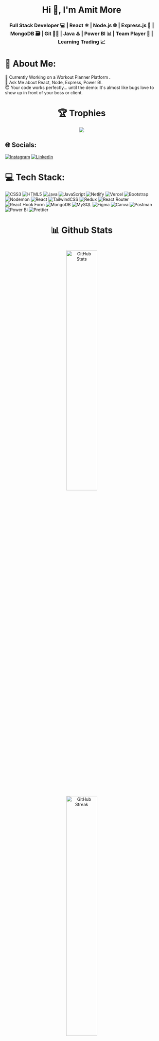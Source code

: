 <h1 align="center">Hi 👋, I'm Amit More</h1>
<h3 align="center">Full Stack Developer 💻 | React ⚛️ | Node.js 🌐 | Express.js 🚀 | MongoDB 🗃️ | Git 🧑‍💻 | Java ♨️ | Power BI 📊 | Team Player 🤝 | Learning Trading 📈</h3>

# 💫 About Me:
🚀 Currently Working on a Workout Planner Platform .<br> 📍 Ask Me about React, Node, Express, Power BI.<br>😇 Your code works perfectly... until the demo: It's almost like bugs love to show up in front of your boss or client.<br>

<h1 align="center">🏆 Trophies</h1>
<div align="center">
  <img src="https://github-profile-trophy.vercel.app/?username=amitmore-007&theme=tokyonight&no-frame=false&no-bg=false&margin-w=4" />
</div>

## 🌐 Socials:

  <a href="https://instagram.com/amitmore_7"><img src="https://img.shields.io/badge/Instagram-%23E4405F.svg?logo=Instagram&logoColor=white" alt="Instagram" /></a>
  <a href="https://linkedin.com/in/amit-more-57a646249"><img src="https://img.shields.io/badge/LinkedIn-%230077B5.svg?logo=linkedin&logoColor=white" alt="LinkedIn" /></a>


# 💻 Tech Stack:
![CSS3](https://img.shields.io/badge/css3-%231572B6.svg?style=for-the-badge&logo=css3&logoColor=white) ![HTML5](https://img.shields.io/badge/html5-%23E34F26.svg?style=for-the-badge&logo=html5&logoColor=white) ![Java](https://img.shields.io/badge/java-%23ED8B00.svg?style=for-the-badge&logo=openjdk&logoColor=white) ![JavaScript](https://img.shields.io/badge/javascript-%23323330.svg?style=for-the-badge&logo=javascript&logoColor=%23F7DF1E) ![Netlify](https://img.shields.io/badge/netlify-%23000000.svg?style=for-the-badge&logo=netlify&logoColor=#00C7B7) ![Vercel](https://img.shields.io/badge/vercel-%23000000.svg?style=for-the-badge&logo=vercel&logoColor=white) ![Bootstrap](https://img.shields.io/badge/bootstrap-%238511FA.svg?style=for-the-badge&logo=bootstrap&logoColor=white) ![Nodemon](https://img.shields.io/badge/NODEMON-%23323330.svg?style=for-the-badge&logo=nodemon&logoColor=%BBDEAD) ![React](https://img.shields.io/badge/react-%2320232a.svg?style=for-the-badge&logo=react&logoColor=%2361DAFB) ![TailwindCSS](https://img.shields.io/badge/tailwindcss-%2338B2AC.svg?style=for-the-badge&logo=tailwind-css&logoColor=white) ![Redux](https://img.shields.io/badge/redux-%23593d88.svg?style=for-the-badge&logo=redux&logoColor=white) ![React Router](https://img.shields.io/badge/React_Router-CA4245?style=for-the-badge&logo=react-router&logoColor=white) ![React Hook Form](https://img.shields.io/badge/React%20Hook%20Form-%23EC5990.svg?style=for-the-badge&logo=reacthookform&logoColor=white) ![MongoDB](https://img.shields.io/badge/MongoDB-%234ea94b.svg?style=for-the-badge&logo=mongodb&logoColor=white) ![MySQL](https://img.shields.io/badge/mysql-4479A1.svg?style=for-the-badge&logo=mysql&logoColor=white) ![Figma](https://img.shields.io/badge/figma-%23F24E1E.svg?style=for-the-badge&logo=figma&logoColor=white) ![Canva](https://img.shields.io/badge/Canva-%2300C4CC.svg?style=for-the-badge&logo=Canva&logoColor=white) ![Postman](https://img.shields.io/badge/Postman-FF6C37?style=for-the-badge&logo=postman&logoColor=white) ![Power Bi](https://img.shields.io/badge/power_bi-F2C811?style=for-the-badge&logo=powerbi&logoColor=black) ![Prettier](https://img.shields.io/badge/prettier-%23F7B93E.svg?style=for-the-badge&logo=prettier&logoColor=black)

<h1 align="center"> 📊 Github Stats</h1>
<div align="center">
  <img src="https://github-readme-stats.vercel.app/api?username=amitmore-007&theme=solarized-dark&hide_border=false&include_all_commits=false&count_private=false" alt="GitHub Stats" style="width:45%; margin: 20px;" />
  <img src="https://github-readme-streak-stats.herokuapp.com/?user=amitmore-007&theme=solarized-dark&hide_border=false" alt="GitHub Streak" style="width:45%; margin: 20px;" />
</div>
<div align="center" style="margin-top: 40px;">
  <img src="https://github-readme-stats.vercel.app/api/top-langs/?username=amitmore-007&theme=solarized-dark&hide_border=false&include_all_commits=false&count_private=false&layout=compact" alt="Top Languages" style="margin-top: 20px;" />
</div>


### ✍️ Random Dev Quote
<div align="center">
  <img src="https://quotes-github-readme.vercel.app/api?type=horizontal&theme=radical" alt="Random Dev Quote" />
</div>

### 🔝 Top Contributed Repo
<div align="center">
  <img src="https://github-contributor-stats.vercel.app/api?username=amitmore-007&limit=5&theme=dark&combine_all_yearly_contributions=true" alt="Top Contributed Repo" />
</div>


---
[![](https://visitcount.itsvg.in/api?id=amitmore-007&icon=0&color=0)](https://visitcount.itsvg.in)

<!-- Proudly created with GPRM ( https://gprm.itsvg.in ) -->
